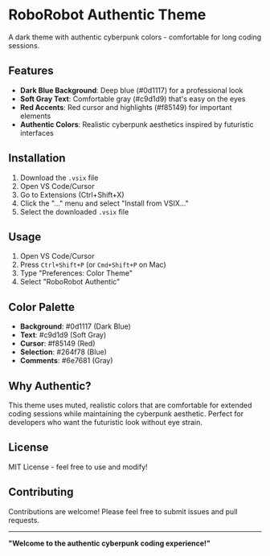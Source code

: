 # RoboRobot Authentic Theme

A dark theme with authentic cyberpunk colors - comfortable for long coding sessions.

## Features

- **Dark Blue Background**: Deep blue (#0d1117) for a professional look
- **Soft Gray Text**: Comfortable gray (#c9d1d9) that's easy on the eyes
- **Red Accents**: Red cursor and highlights (#f85149) for important elements
- **Authentic Colors**: Realistic cyberpunk aesthetics inspired by futuristic interfaces

## Installation

1. Download the `.vsix` file
2. Open VS Code/Cursor
3. Go to Extensions (Ctrl+Shift+X)
4. Click the "..." menu and select "Install from VSIX..."
5. Select the downloaded `.vsix` file

## Usage

1. Open VS Code/Cursor
2. Press `Ctrl+Shift+P` (or `Cmd+Shift+P` on Mac)
3. Type "Preferences: Color Theme"
4. Select "RoboRobot Authentic"

## Color Palette

- **Background**: #0d1117 (Dark Blue)
- **Text**: #c9d1d9 (Soft Gray)
- **Cursor**: #f85149 (Red)
- **Selection**: #264f78 (Blue)
- **Comments**: #6e7681 (Gray)

## Why Authentic?

This theme uses muted, realistic colors that are comfortable for extended coding sessions while maintaining the cyberpunk aesthetic. Perfect for developers who want the futuristic look without eye strain.

## License

MIT License - feel free to use and modify!

## Contributing

Contributions are welcome! Please feel free to submit issues and pull requests.

---

**"Welcome to the authentic cyberpunk coding experience!"**
